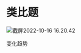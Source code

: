 # 类比题

![截屏2022-10-16 16.20.42](https://xingqiu-tuchuang-1256524210.cos.ap-shanghai.myqcloud.com/3978/%E6%88%AA%E5%B1%8F2022-10-16%2016.20.42.png)



变化趋势 
